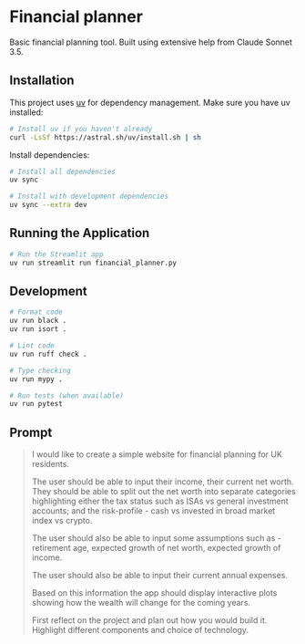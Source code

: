 # Financial planner

Basic financial planning tool. Built using extensive help from Claude Sonnet 3.5.

## Installation

This project uses [uv](https://docs.astral.sh/uv/) for dependency management. Make sure you have uv installed:

```bash
# Install uv if you haven't already
curl -LsSf https://astral.sh/uv/install.sh | sh
```

Install dependencies:

```bash
# Install all dependencies
uv sync

# Install with development dependencies
uv sync --extra dev
```

## Running the Application

```bash
# Run the Streamlit app
uv run streamlit run financial_planner.py
```

## Development

```bash
# Format code
uv run black .
uv run isort .

# Lint code
uv run ruff check .

# Type checking
uv run mypy .

# Run tests (when available)
uv run pytest
```


## Prompt

>I would like to create a simple website for financial planning for UK residents.
>
>The user should be able to input their income, their current net worth. They should be able to split out the net worth into separate categories highlighting either the tax status such as ISAs vs general investment accounts; and the risk-profile - cash vs invested in broad market index vs crypto.
>
>The user should also be able to input some assumptions such as - retirement age, expected growth of net worth, expected growth of income.
>
>The user should also be able to input their current annual expenses.
>
>Based on this information the app should display interactive plots showing how the wealth will change for the coming years. 
>
>
>First reflect on the project and plan out how you would build it. Highlight different components and choice of technology. 
